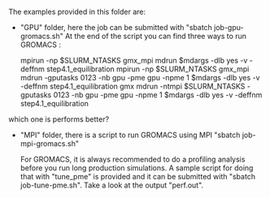 The examples provided in this folder are:

   * "GPU" folder, here the job can be submitted with "sbatch job-gpu-gromacs.sh"
   At the end of the script you can find three ways to run GROMACS :

     mpirun -np $SLURM_NTASKS gmx_mpi mdrun $mdargs -dlb yes  -v -deffnm step4.1_equilibration
     mpirun -np $SLURM_NTASKS gmx_mpi mdrun -gputasks 0123 -nb gpu -pme gpu -npme 1 $mdargs -dlb yes  -v -deffnm step4.1_equilibration
     gmx mdrun -ntmpi $SLURM_NTASKS -gputasks 0123 -nb gpu -pme gpu -npme 1 $mdargs -dlb yes  -v -deffnm step4.1_equilibration

   which one is performs better?

   * "MPI" folder, there is a script to run GROMACS using MPI "sbatch job-mpi-gromacs.sh"

     For GROMACS, it is always recommended to do a profiling analysis before
     you run long production simulations. A sample script for doing that with "tune_pme"
     is provided and it can be submitted with "sbatch job-tune-pme.sh". Take a look at the
     output "perf.out". 

